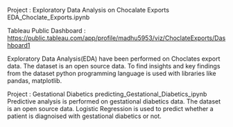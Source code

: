 Project : Exploratory Data Analysis on Chocalate Exports
EDA_Choclate_Exports.ipynb

Tableau Public Dashboard : https://public.tableau.com/app/profile/madhu5953/viz/ChoclateExports/Dashboard1

Exploratory Data Analysis(EDA) have been performed on Choclates export data. 
The dataset is an open source data. 
To find insights and key findings from the dataset python programming language is used with libraries like pandas, matplotlib.

Project : Gestational Diabetics
predicting_Gestational_Diabetics_ipynb
Predictive analysis is performed on gestational diabetics data.
The dataset is an open source data.
Logistic Regression is used to predict whether a patient is diagnoised with gestational diabetics or not.
